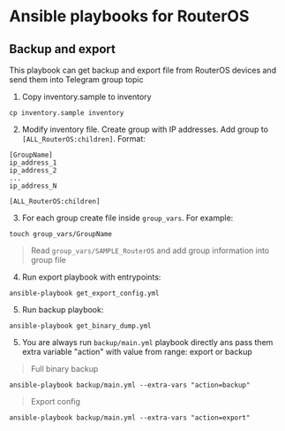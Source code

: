 # Ansible playbooks for RouterOS

## Backup and export

This playbook can get backup and export file from RouterOS devices and send them into Telegram group topic

1. Copy inventory.sample to inventory

```shell
cp inventory.sample inventory
```

2. Modify inventory file. Create group with IP addresses. Add group to `[ALL_RouterOS:children]`. Format:

```
[GroupName]
ip_address_1
ip_address_2
...
ip_address_N

[ALL_RouterOS:children]
```

3. For each group create file inside `group_vars`. For example:

```
touch group_vars/GroupName
```

> Read `group_vars/SAMPLE_RouterOS` and add group information into group file

4. Run export playbook with entrypoints:

```shell
ansible-playbook get_export_config.yml
```

5. Run backup playbook:

```shell
ansible-playbook get_binary_dump.yml
```

5. You are always run `backup/main.yml` playbook directly ans pass them extra variable "action" with value from range: export or backup

> Full binary backup

```shell
ansible-playbook backup/main.yml --extra-vars "action=backup"
```

> Export config

```shell
ansible-playbook backup/main.yml --extra-vars "action=export"
```
